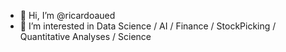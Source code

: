 - 👋 Hi, I’m @ricardoaued
- 👀 I’m interested in Data Science / AI / Finance / StockPicking / Quantitative Analyses / Science

<!---
ricardoaued/ricardoaued is a ✨ special ✨ repository because its `README.md` (this file) appears on your GitHub profile.
You can click the Preview link to take a look at your changes.
--->
